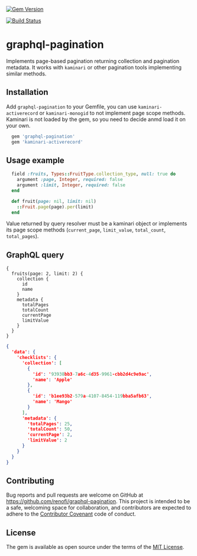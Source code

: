 [![Gem Version](https://badge.fury.io/rb/graphql-pagination.svg)](https://rubygems.org/gems/graphql-pagination)

[![Build Status](https://travis-ci.org/RenoFi/graphql-pagination.svg?branch=master)](https://travis-ci.org/RenoFi/graphql-pagination)

# graphql-pagination

Implements page-based pagination returning collection and pagination metadata. It works with `kaminari` or other pagination tools implementing similar methods.

## Installation

Add `graphql-pagination` to your Gemfile, you can use `kaminari-activerecord` or `kaminari-monogid` to not implement page scope methods. Kaminari is not loaded by the gem, so you need to decide anmd load it on your own.

```ruby
  gem 'graphql-pagination'
  gem 'kaminari-activerecord'
```

## Usage example

```ruby
  field :fruits, Types::FruitType.collection_type, null: true do
    argument :page, Integer, required: false
    argument :limit, Integer, required: false
  end

  def fruit(page: nil, limit: nil)
    ::Fruit.page(page).per(limit)
  end
```

Value returned by query resolver must be a kaminari object or implements its page scope methods (`current_page`, `limit_value`, `total_count`, `total_pages`).


## GraphQL query

```
{
  fruits(page: 2, limit: 2) {
    collection {
      id
      name
    }
    metadata {
      totalPages
      totalCount
      currentPage
      limitValue
    }
  }
}
```

```json
{
  'data': {
    'checklists': {
      'collection': [
        {
          'id': '93938bb3-7a6c-4d35-9961-cbb2d4c9e9ac',
          'name': 'Apple'
        },
        {
          'id': 'b1ee93b2-579a-4107-8454-119bba5afb63',
          'name': 'Mango'
        }
      ],
      'metadata': {
        'totalPages': 25,
        'totalCount': 50,
        'currentPage': 2,
        'limitValue': 2
      }
    }
  }
}
```

## Contributing

Bug reports and pull requests are welcome on GitHub at https://github.com/renofi/graphql-pagination. This project is intended to be a safe, welcoming space for collaboration, and contributors are expected to adhere to the [Contributor Covenant](http://contributor-covenant.org) code of conduct.

## License

The gem is available as open source under the terms of the [MIT License](https://opensource.org/licenses/MIT).

